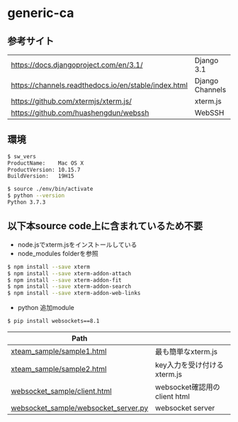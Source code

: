 # generic-ca


## 参考サイト
|||
|--|--|
|https://docs.djangoproject.com/en/3.1/|Django 3.1|
|https://channels.readthedocs.io/en/stable/index.html|Django Channels|
|https://github.com/xtermjs/xterm.js/|xterm.js|
|https://github.com/huashengdun/webssh|WebSSH|


## 環境
```bash
$ sw_vers
ProductName:    Mac OS X
ProductVersion: 10.15.7
BuildVersion:   19H15

$ source ./env/bin/activate
$ python --version
Python 3.7.3
```

## 以下本source code上に含まれているため不要
- node.jsでxterm.jsをインストールしている
- node_modules folderを参照
```bash
$ npm install --save xterm
$ npm install --save xterm-addon-attach
$ npm install --save xterm-addon-fit
$ npm install --save xterm-addon-search
$ npm install --save xterm-addon-web-links
```
- python 追加module
```bash
$ pip install websockets==8.1
```

|Path||
|--|--|
|[xteam_sample/sample1.html](xteam_sample/sample1.html)|最も簡単なxterm.js|
|[xteam_sample/sample2.html](xteam_sample/sample2.html)|key入力を受け付けるxterm.js|
|[websocket_sample/client.html](websocket_sample/client.html)|websocket確認用のclient html|
|[websocket_sample/websocket_server.py](websocket_sample/websocket_server.py)|websocket server|
